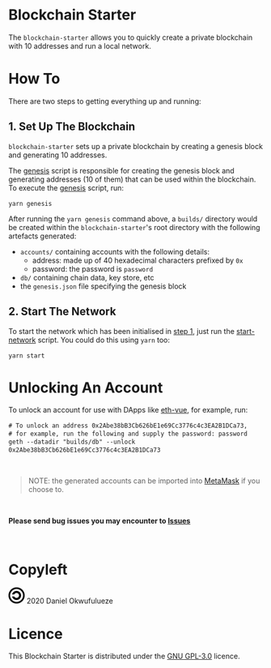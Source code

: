 # Blockchain Starter

The `blockchain-starter` allows you to quickly create a private blockchain with 10 addresses and run a local network.

# How To

There are two steps to getting everything up and running:

## 1. Set Up The Blockchain

`blockchain-starter` sets up a private blockchain by creating a genesis block and generating 10 addresses.

The [genesis](https://github.com/DOkwufulueze/blockchain-starter/blob/master/lib/genesis) script is responsible for creating the genesis block and generating addresses (10 of them) that can be used within the blockchain. To execute the [genesis](https://github.com/DOkwufulueze/blockchain-starter/blob/master/lib/genesis) script, run:

```shell
yarn genesis
```

After running the `yarn genesis` command above, a `builds/` directory would be created within the `blockchain-starter`'s root directory with the following artefacts generated:

- `accounts/` containing accounts with the following details:
    - address: made up of 40 hexadecimal characters prefixed by `0x`
    - password: the password is `password`
- `db/` containing chain data, key store, etc
- the `genesis.json` file specifying the genesis block

## 2. Start The Network

To start the network which has been initialised in [step 1](#1-set-up-the-blockchain), just run the [start-network](https://github.com/DOkwufulueze/blockchain-starter/blob/master/lib/start-network) script. You could do this using `yarn` too:

```shell
yarn start
```

# Unlocking An Account

To unlock an account for use with DApps like [eth-vue](https://github.com/DOkwufulueze/eth-vue), for example, run:

```shell
# To unlock an address 0x2Abe38bB3Cb626bE1e69Cc3776c4c3EA2B1DCa73,
# for example, run the following and supply the password: password
geth --datadir "builds/db" --unlock 0x2Abe38bB3Cb626bE1e69Cc3776c4c3EA2B1DCa73
```

<br>

> NOTE: the generated accounts can be imported into [MetaMask](https://metamask.io/) if you choose to.

<br>

**Please send bug issues you may encounter to [Issues](https://github.com/DOkwufulueze/blockchain-starter/issues)**

<br>

# Copyleft

![Copyleft](https://github.com/DOkwufulueze/blockchain-starter/blob/master/images/copyleft.png) 2020 Daniel Okwufulueze

# Licence

This Blockchain Starter is distributed under the [GNU GPL-3.0](https://github.com/DOkwufulueze/blockchain-starter/blob/master/LICENCE.md) licence.
